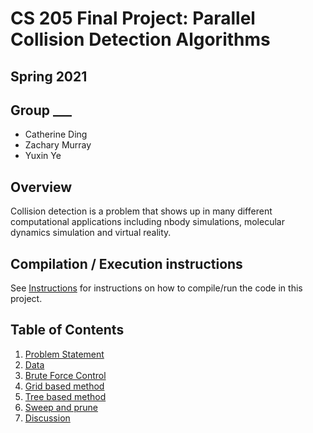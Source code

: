 # CS 205 Final Project: Parallel Collision Detection Algorithms

## Spring 2021

## Group ___

- Catherine Ding
- Zachary Murray
- Yuxin Ye

## Overview

Collision detection is a problem that shows up in many different computational applications including nbody simulations, molecular dynamics simulation and virtual reality.  

## Compilation / Execution instructions

See [Instructions](/Webpages/Instructions.md) for instructions on how to compile/run the code in this project. 


## Table of Contents
1. [Problem Statement](/Webpages/Statement.md)
3. [Data](/Webpages/Data.md)
4. [Brute Force Control](/Webpages/BruteForce.md)
5. [Grid based method](/Webpages/Grid.md)
6. [Tree based method](/Webpages/Tree.md)
7. [Sweep and prune](/Webpages/SAP.md)
12. [Discussion](/Webpages/Discussion.md)
